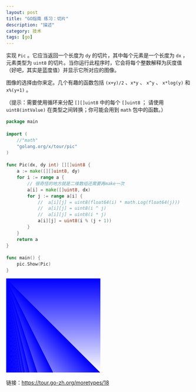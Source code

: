 ```yaml
---
layout: post
title: "GO指南 练习：切片"
description: "描述"
category: 技术
tags: [go]
---
```



实现 `Pic` 。它应当返回一个长度为 `dy` 的切片，其中每个元素是一个长度为 `dx` ，元素类型为 `uint8` 的切片。当你运行此程序时，它会将每个整数解释为灰度值（好吧，其实是蓝度值）并显示它所对应的图像。

图像的选择由你来定。几个有趣的函数包括 `(x+y)/2` 、`x*y` 、 `x^y` 、 `x*log(y)` 和 `x%(y+1)` 。

（提示：需要使用循环来分配 `[][]uint8` 中的每个 `[]uint8` ； 请使用 `uint8(intValue)` 在类型之间转换；你可能会用到 `math` 包中的函数。）



```go
package main

import (
	//"math"
	"golang.org/x/tour/pic"
)

func Pic(dx, dy int) [][]uint8 {
	a := make([][]uint8, dy)
	for i := range a {
		// 很奇怪的地方就是二维数组还需要再make一次
		a[i] = make([]uint8, dx)
		for j := range a[i] {
			//	a[i][j] = uint8(float64(i) * math.Log(float64(j)))
			//	a[i][j] = uint8(i ^ j)
			//	a[i][j] = uint8(i * j)
			a[i][j] = uint8(i % (j + 1))
		}
	}
	return a
}

func main() {
	pic.Show(Pic)
}

```

![效果图](/assets/images/15197857698082.jpg)

链接：https://tour.go-zh.org/moretypes/18

<!-- 备注：巧用range来取得index和value -->




